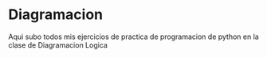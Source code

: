 # Diagramacion
Aqui subo todos mis ejercicios de practica de programacion de python en la clase de Diagramacion Logica
